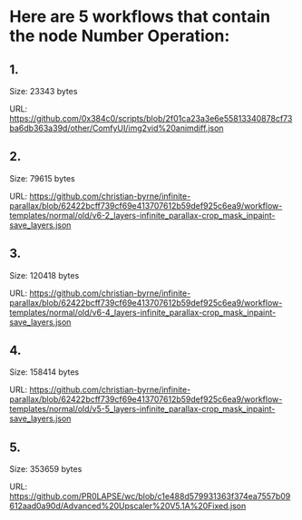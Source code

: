 # Here are 5 workflows that contain the node Number Operation:

## 1. 

Size: 23343 bytes

URL: https://github.com/0x384c0/scripts/blob/2f01ca23a3e6e55813340878cf73ba6db363a39d/other/ComfyUI/img2vid%20animdiff.json

## 2. 

Size: 79615 bytes

URL: https://github.com/christian-byrne/infinite-parallax/blob/62422bcff739cf69e413707612b59def925c6ea9/workflow-templates/normal/old/v6-2_layers-infinite_parallax-crop_mask_inpaint-save_layers.json

## 3. 

Size: 120418 bytes

URL: https://github.com/christian-byrne/infinite-parallax/blob/62422bcff739cf69e413707612b59def925c6ea9/workflow-templates/normal/old/v6-4_layers-infinite_parallax-crop_mask_inpaint-save_layers.json

## 4. 

Size: 158414 bytes

URL: https://github.com/christian-byrne/infinite-parallax/blob/62422bcff739cf69e413707612b59def925c6ea9/workflow-templates/normal/old/v5-5_layers-infinite_parallax-crop_mask_inpaint-save_layers.json

## 5. 

Size: 353659 bytes

URL: https://github.com/PR0LAPSE/wc/blob/c1e488d579931363f374ea7557b09612aad0a90d/Advanced%20Upscaler%20V5.1A%20Fixed.json

